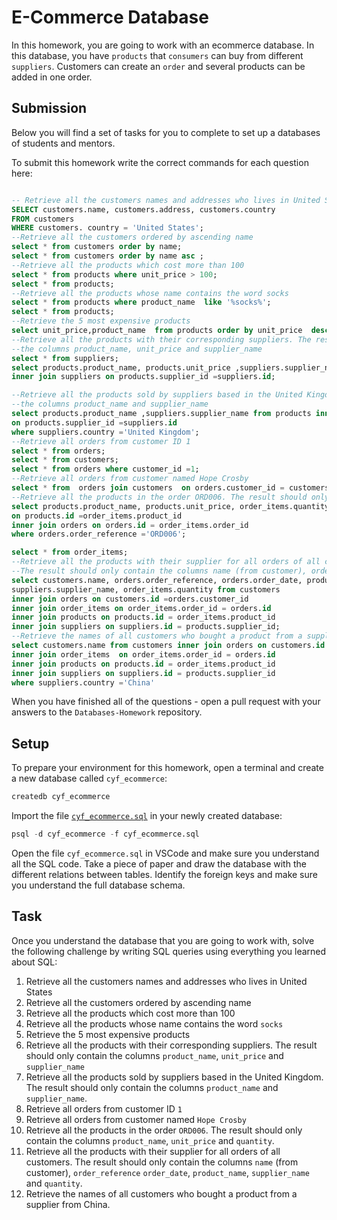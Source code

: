 # E-Commerce Database

In this homework, you are going to work with an ecommerce database. In this database, you have `products` that `consumers` can buy from different `suppliers`. Customers can create an `order` and several products can be added in one order.

## Submission

Below you will find a set of tasks for you to complete to set up a databases of students and mentors.

To submit this homework write the correct commands for each question here:

```sql

-- Retrieve all the customers names and addresses who lives in United States
SELECT customers.name, customers.address, customers.country
FROM customers
WHERE customers. country = 'United States';
--Retrieve all the customers ordered by ascending name
select * from customers order by name;
select * from customers order by name asc ;
--Retrieve all the products which cost more than 100
select * from products where unit_price > 100;
select * from products;
--Retrieve all the products whose name contains the word socks
select * from products where product_name  like '%socks%';
select * from products;
--Retrieve the 5 most expensive products
select unit_price,product_name  from products order by unit_price  desc limit 5;
--Retrieve all the products with their corresponding suppliers. The result should only contain
--the columns product_name, unit_price and supplier_name
select * from suppliers;
select products.product_name, products.unit_price ,suppliers.supplier_name from products 
inner join suppliers on products.supplier_id =suppliers.id;

--Retrieve all the products sold by suppliers based in the United Kingdom. The result should only contain 
--the columns product_name and supplier_name
select products.product_name ,suppliers.supplier_name from products inner join suppliers 
on products.supplier_id =suppliers.id
where suppliers.country ='United Kingdom';
--Retrieve all orders from customer ID 1
select * from orders;
select * from customers;
select * from orders where customer_id =1;
--Retrieve all orders from customer named Hope Crosby
select * from  orders join customers  on orders.customer_id = customers.id  where customers.name ='Hope Crosby';
--Retrieve all the products in the order ORD006. The result should only contain the columns product_name, unit_price and quantity
select products.product_name, products.unit_price, order_items.quantity from products join order_items
on products.id =order_items.product_id 
inner join orders on orders.id = order_items.order_id 
where orders.order_reference ='ORD006';

select * from order_items;
--Retrieve all the products with their supplier for all orders of all customers. 
--The result should only contain the columns name (from customer), order_reference order_date, product_name, supplier_name and quantit
select customers.name, orders.order_reference, orders.order_date, products.product_name,
suppliers.supplier_name, order_items.quantity from customers
inner join orders on customers.id =orders.customer_id
inner join order_items on order_items.order_id = orders.id
inner join products on products.id = order_items.product_id 
inner join suppliers on suppliers.id = products.supplier_id;
--Retrieve the names of all customers who bought a product from a supplier from China
select customers.name from customers inner join orders on customers.id =orders.customer_id
inner join order_items  on order_items.order_id = orders.id 
inner join products on products.id = order_items.product_id 
inner join suppliers on suppliers.id = products.supplier_id 
where suppliers.country ='China'
```

When you have finished all of the questions - open a pull request with your answers to the `Databases-Homework` repository.

## Setup

To prepare your environment for this homework, open a terminal and create a new database called `cyf_ecommerce`:

```sql
createdb cyf_ecommerce
```

Import the file [`cyf_ecommerce.sql`](./cyf_ecommerce.sql) in your newly created database:

```sql
psql -d cyf_ecommerce -f cyf_ecommerce.sql
```

Open the file `cyf_ecommerce.sql` in VSCode and make sure you understand all the SQL code. Take a piece of paper and draw the database with the different relations between tables. Identify the foreign keys and make sure you understand the full database schema.

## Task

Once you understand the database that you are going to work with, solve the following challenge by writing SQL queries using everything you learned about SQL:

1. Retrieve all the customers names and addresses who lives in United States
2. Retrieve all the customers ordered by ascending name
3. Retrieve all the products which cost more than 100
4. Retrieve all the products whose name contains the word `socks`
5. Retrieve the 5 most expensive products
6. Retrieve all the products with their corresponding suppliers. The result should only contain the columns `product_name`, `unit_price` and `supplier_name`
7. Retrieve all the products sold by suppliers based in the United Kingdom. The result should only contain the columns `product_name` and `supplier_name`.
8. Retrieve all orders from customer ID `1`
9. Retrieve all orders from customer named `Hope Crosby`
10. Retrieve all the products in the order `ORD006`. The result should only contain the columns `product_name`, `unit_price` and `quantity`.
11. Retrieve all the products with their supplier for all orders of all customers. The result should only contain the columns `name` (from customer), `order_reference` `order_date`, `product_name`, `supplier_name` and `quantity`.
12. Retrieve the names of all customers who bought a product from a supplier from China.
